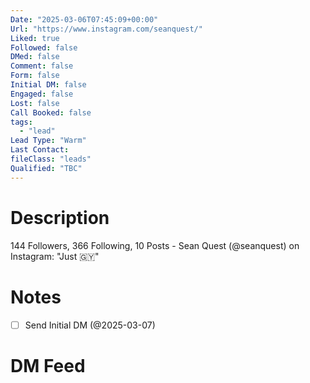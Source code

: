 ```yaml
---
Date: "2025-03-06T07:45:09+00:00"
Url: "https://www.instagram.com/seanquest/"
Liked: true
Followed: false
DMed: false
Comment: false
Form: false
Initial DM: false
Engaged: false
Lost: false
Call Booked: false
tags:
  - "lead"
Lead Type: "Warm"
Last Contact:
fileClass: "leads"
Qualified: "TBC"
---
```

# Description
144 Followers, 366 Following, 10 Posts - Sean Quest (@seanquest) on Instagram: "Just 🇬🇾"
# Notes
- [ ] Send Initial DM (@2025-03-07)
# DM Feed